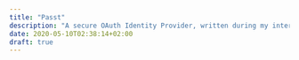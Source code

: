 ```yaml
---
title: "Passt"
description: "A secure OAuth Identity Provider, written during my internship."
date: 2020-05-10T02:38:14+02:00
draft: true
---
```


